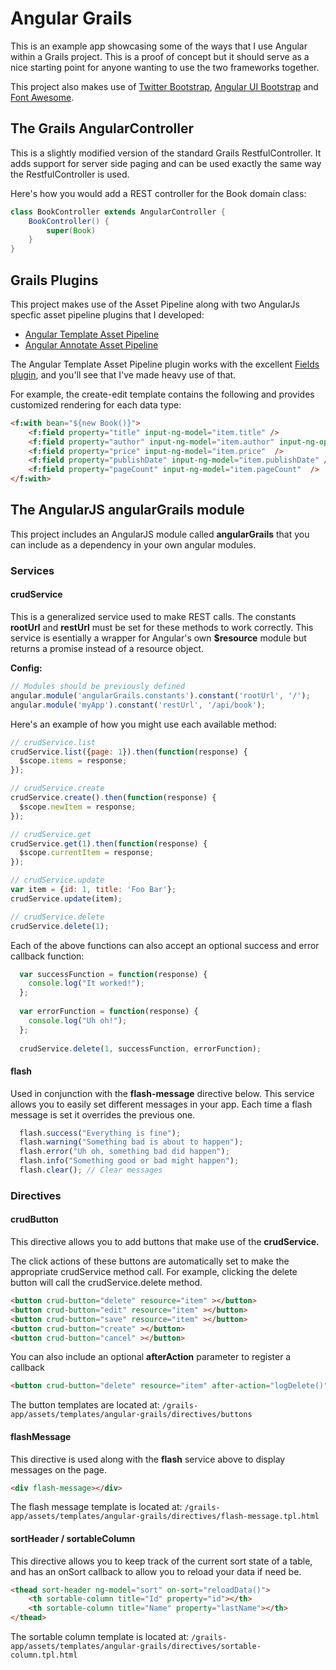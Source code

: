 Angular Grails
================================
This is an example app showcasing some of the ways that I use Angular within a Grails project. This is a proof of concept but it should serve as a nice starting point for anyone wanting to use the two frameworks together.

This project also makes use of [Twitter Bootstrap](http://getbootstrap.com/), [Angular UI Bootstrap](http://angular-ui.github.io/bootstrap/) and [Font Awesome](http://fortawesome.github.io/Font-Awesome/).

## The Grails AngularController
This is a slightly modified version of the standard Grails RestfulController. It adds support for server side paging and can be used exactly the same way the RestfulController is used.

Here's how you would add a REST controller for the Book domain class:
```groovy
class BookController extends AngularController {
    BookController() {
        super(Book)
    }
}
```
## Grails Plugins

This project makes use of the Asset Pipeline along with two AngularJs specfic asset pipeline plugins that I developed:

* [Angular Template Asset Pipeline](https://github.com/craigburke/angular-template-asset-pipeline)
* [Angular Annotate Asset Pipeline](https://github.com/craigburke/angular-annotate-asset-pipeline)

The Angular Template Asset Pipeline plugin works with the excellent [Fields plugin](https://github.com/gpc/grails-fields), and you'll see that I've made heavy use of that. 

For example, the create-edit template contains the following and provides customized rendering for each data type:

```html
<f:with bean="${new Book()}">
    <f:field property="title" input-ng-model="item.title" />
    <f:field property="author" input-ng-model="item.author" input-ng-options="author as author.lastName for author in authors track by author.id"  />
    <f:field property="price" input-ng-model="item.price"  />
    <f:field property="publishDate" input-ng-model="item.publishDate" />
    <f:field property="pageCount" input-ng-model="item.pageCount"  />
</f:with>
```

## The AngularJS angularGrails module
This project includes an AngularJS module called **angularGrails** that you can include as a dependency in your own angular modules.

### Services

#### crudService 

This is a generalized service used to make REST calls. The constants **rootUrl** and **restUrl** must be set for these methods to work correctly. This service is esentially a wrapper for Angular's own **$resource** module but returns a promise instead of a resource object.

**Config:**
```javascript
// Modules should be previously defined
angular.module('angularGrails.constants').constant('rootUrl', '/');
angular.module('myApp').constant('restUrl', '/api/book');
```

Here's an example of how you might use each available method:

```javascript
// crudService.list
crudService.list({page: 1}).then(function(response) {
  $scope.items = response;
});

// crudService.create
crudService.create().then(function(response) {
  $scope.newItem = response;
});

// crudService.get
crudService.get(1).then(function(response) {
  $scope.currentItem = response;
});

// crudService.update
var item = {id: 1, title: 'Foo Bar'};
crudService.update(item);

// crudService.delete
crudService.delete(1);

```
Each of the above functions can also accept an optional success and error callback function:

```javascript
  var successFunction = function(response) {
    console.log("It worked!");
  };
  
  var errorFunction = function(response) {
    console.log("Uh oh!");
  };
  
  crudService.delete(1, successFunction, errorFunction);

````
#### flash
Used in conjunction with the **flash-message** directive below. This service allows you to easily set different messages in your app. Each time a flash message is set it overrides the previous one.

```javascript
  flash.success("Everything is fine");
  flash.warning("Something bad is about to happen");
  flash.error("Uh oh, something bad did happen");
  flash.info("Something good or bad might happen");
  flash.clear(); // Clear messages

```

### Directives

#### crudButton
This directive allows you to add buttons that make use of the **crudService.** 

The click actions of these buttons are automatically set to make the appropriate crudService method call. For example, clicking the delete button will call the crudService.delete method.


```html
<button crud-button="delete" resource="item" ></button>
<button crud-button="edit" resource="item" ></button>
<button crud-button="save" resource="item" ></button>
<button crud-button="create" ></button>
<button crud-button="cancel" ></button>
```

You can also include an optional **afterAction** parameter to register a callback

```html
<button crud-button="delete" resource="item" after-action="logDelete()"></button>
```

The button templates are located at:
`/grails-app/assets/templates/angular-grails/directives/buttons`

#### flashMessage
This directive is used along with the **flash** service above to display messages on the page. 
```html
<div flash-message></div>
```

The flash message template is located at:
`/grails-app/assets/templates/angular-grails/directives/flash-message.tpl.html`

#### sortHeader / sortableColumn
This directive allows you to keep track of the current sort state of a table, and has an onSort callback to allow you to reload your data if need be.

```html
<thead sort-header ng-model="sort" on-sort="reloadData()">
    <th sortable-column title="Id" property="id"></th>
    <th sortable-column title="Name" property="lastName"></th>
</thead>
```

The sortable column template is located at:
`/grails-app/assets/templates/angular-grails/directives/sortable-column.tpl.html`

